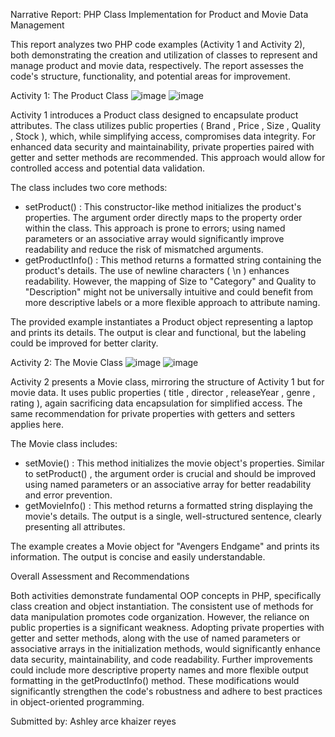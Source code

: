 Narrative Report:  PHP Class Implementation for Product and Movie Data Management
 
This report analyzes two PHP code examples (Activity 1 and Activity 2), both demonstrating the creation and utilization of classes to represent and manage product and movie data, respectively.  The report assesses the code's structure, functionality, and potential areas for improvement.
 
Activity 1:  The  Product  Class
 ![image](https://github.com/user-attachments/assets/518eba47-e97e-4228-913b-c09cb5422e68)
![image](https://github.com/user-attachments/assets/ce44dc05-3473-44e3-a03b-9752a6220625)

Activity 1 introduces a  Product  class designed to encapsulate product attributes.  The class utilizes public properties ( Brand ,  Price ,  Size ,  Quality ,  Stock ), which, while simplifying access, compromises data integrity.  For enhanced data security and maintainability,  private properties paired with getter and setter methods are recommended. This approach would allow for controlled access and potential data validation.
 
The class includes two core methods:
 
-  setProduct() : This constructor-like method initializes the product's properties.  The argument order directly maps to the property order within the class.  This approach is prone to errors; using named parameters or an associative array would significantly improve readability and reduce the risk of mismatched arguments.
-  getProductInfo() : This method returns a formatted string containing the product's details.  The use of newline characters ( \n ) enhances readability. However, the mapping of  Size  to "Category" and  Quality  to "Description" might not be universally intuitive and could benefit from more descriptive labels or a more flexible approach to attribute naming.
 
The provided example instantiates a  Product  object representing a laptop and prints its details. The output is clear and functional, but the labeling could be improved for better clarity.
 
Activity 2: The  Movie  Class
 ![image](https://github.com/user-attachments/assets/2149043f-b502-4e7e-b27a-8aab3ddcd288)
![image](https://github.com/user-attachments/assets/ac22c113-c6f2-4c8e-bda9-0f71dccda27a)

Activity 2 presents a  Movie  class, mirroring the structure of Activity 1 but for movie data.  It uses public properties ( title ,  director ,  releaseYear ,  genre ,  rating ), again sacrificing data encapsulation for simplified access.  The same recommendation for private properties with getters and setters applies here.
 
The  Movie  class includes:
 
-  setMovie() : This method initializes the movie object's properties.  Similar to  setProduct() , the argument order is crucial and should be improved using named parameters or an associative array for better readability and error prevention.
-  getMovieInfo() : This method returns a formatted string displaying the movie's details.  The output is a single, well-structured sentence, clearly presenting all attributes.
 
The example creates a  Movie  object for "Avengers Endgame" and prints its information. The output is concise and easily understandable.
 
Overall Assessment and Recommendations
 
Both activities demonstrate fundamental OOP concepts in PHP, specifically class creation and object instantiation.  The consistent use of methods for data manipulation promotes code organization.  However, the reliance on public properties is a significant weakness.  Adopting private properties with getter and setter methods, along with the use of named parameters or associative arrays in the initialization methods, would significantly enhance data security, maintainability, and code readability.  Further improvements could include more descriptive property names and more flexible output formatting in the  getProductInfo()  method.  These modifications would significantly strengthen the code's robustness and adhere to best practices in object-oriented programming.

Submitted by: Ashley arce
khaizer reyes

